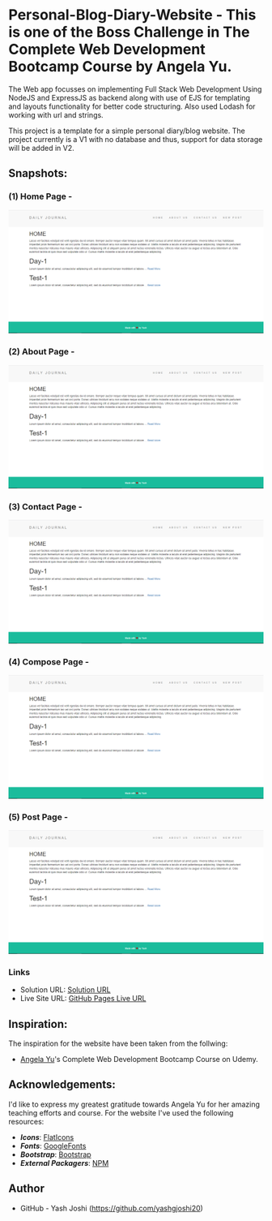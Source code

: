 # Personal-Blog-Diary-Website - This is one of the Boss Challenge in The Complete Web Development Bootcamp Course by Angela Yu.

The Web app focusses on implementing Full Stack Web Development Using NodeJS and ExpressJS as backend along with use of EJS for templating and layouts functionality for better code structuring. Also used Lodash for working with url and strings.

This project is a template for a simple personal diary/blog website. The project currently is a V1 with no database and thus, support for data storage will be added in V2.

## Snapshots:
### (1) Home Page -
![](./Screenshots/Home.PNG)

###  (2) About Page -
![](./Screenshots/Home.PNG)

###  (3) Contact Page -
![](./Screenshots/Home.PNG)

###  (4) Compose Page -
![](./Screenshots/Home.PNG)

###  (5) Post Page -
![](./Screenshots/Home.PNG)

### Links

- Solution URL:  [Solution  URL](https://github.com/yashgjoshi20/Personal-Blog-Diary.git)
- Live Site URL: [GitHub Pages Live URL](https://yashgjoshi20.github.io/Personal-Blog-Diary/)

## Inspiration:
The inspiration for the website have been taken from the follwing:
* [Angela Yu](https://github.com/angelabauer)'s Complete Web Development Bootcamp Course on Udemy.


## Acknowledgements:
I'd like to express my greatest gratitude towards Angela Yu for her amazing teaching efforts and course.
For the website I've used the following resources:
* ***Icons***: [FlatIcons](https://www.flaticon.com/)
* ***Fonts***: [GoogleFonts](https://fonts.google.com/)
* ***Bootstrap***: [Bootstrap](https://getbootstrap.com/)
* ***External Packagers***: [NPM](https://www.npmjs.com/)

 ## Author

- GitHub - Yash Joshi (https://github.com/yashgjoshi20)
